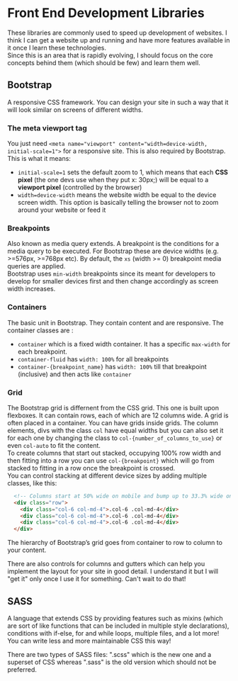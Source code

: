 # Front End Development Libraries
These libraries are commonly used to speed up development of websites. I think I can get a website up and running and have more features available in it once I learn these technologies.  
Since this is an area that is rapidly evolving, I should focus on the core concepts behind them (which should be few) and learn them well.

## Bootstrap
A responsive CSS framework. You can design your site in such a way that it will look similar on screens of different widths.

### The meta viewport tag
You just need `<meta name="viewport" content="width=device-width, initial-scale=1">` for a responsive site. This is also required by Bootstrap. This is what it means:
* `initial-scale=1` sets the default zoom to 1, which means that each **CSS pixel** (the one devs use when they put x: 30px;) will be equal to a **viewport pixel** (controlled by the browser)
* `width=device-width` means the website width be equal to the device screen width. This option is basically telling the browser not to zoom around your website or feed it 

### Breakpoints
Also known as media query extends. A breakpoint is the conditions for a media query to be executed. For Bootstrap these are device widths (e.g. >=576px, >=768px etc). By default, the `xs` (width >= 0) breakpoint media queries are applied.  
Bootstrap uses `min-width` breakpoints since its meant for developers to develop for smaller devices first and then change accordingly as screen width increases.

### Containers
The basic unit in Bootstrap. They contain content and are responsive. The container classes are : 
* `container` which is a fixed width container. It has a specific `max-width` for each breakpoint.
* `container-fluid` has `width: 100%` for all breakpoints
* `container-{breakpoint_name}` has `width: 100%` till that breakpoint (inclusive) and then acts like `container`

### Grid
The Bootstrap grid is differnent from the CSS grid. This one is built upon flexboxes. It can contain rows, each of which are 12 columns wide. A grid is often placed in a container. You can have grids inside grids. The column elements, divs with the class `col` have equal widths but you can also set it for each one by changing the class to `col-{number_of_columns_to_use}` or even `col-auto` to fit the content.  
To create columns that start out stacked, occupying 100% row width and then fitting into a row you can use `col-{breakpoint}` which will go from stacked to fitting in a row once the breakpoint is crossed.  
You can control stacking at different device sizes by adding multiple classes, like this:
```html
  <!-- Columns start at 50% wide on mobile and bump up to 33.3% wide on desktop -->
  <div class="row">
    <div class="col-6 col-md-4">.col-6 .col-md-4</div>
    <div class="col-6 col-md-4">.col-6 .col-md-4</div>
    <div class="col-6 col-md-4">.col-6 .col-md-4</div>
  </div>
```  
The hierarchy of Bootstrap’s grid goes from container to row to column to your content.

There are also controls for columns and gutters which can help you implement the layout for your site in good detail. I understand it but I will "get it" only once I use it for something. Can't wait to do that!

## SASS
A language that extends CSS by providing features such as mixins (which are sort of like functions that can be included in multiple style declarations), conditions with if-else, for and while loops, multiple files, and a lot more! You can write less and more maintainable CSS this way!

There are two types of SASS files: ".scss" which is the new one and a superset of CSS whereas ".sass" is the old version
which should not be preferred.